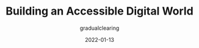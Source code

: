 ---
author: gradualclearing
date: 2022-01-13
publisher: ieeeorg
tags:
  - accessibility
  - meta
target_url: https://ieeexplore.ieee.org/document/9681668
title: Building an Accessible Digital World
---